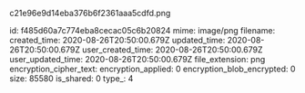 c21e96e9d14eba376b6f2361aaa5cdfd.png

id: f485d60a7c774eba8cecac05c6b20824
mime: image/png
filename: 
created_time: 2020-08-26T20:50:00.679Z
updated_time: 2020-08-26T20:50:00.679Z
user_created_time: 2020-08-26T20:50:00.679Z
user_updated_time: 2020-08-26T20:50:00.679Z
file_extension: png
encryption_cipher_text: 
encryption_applied: 0
encryption_blob_encrypted: 0
size: 85580
is_shared: 0
type_: 4